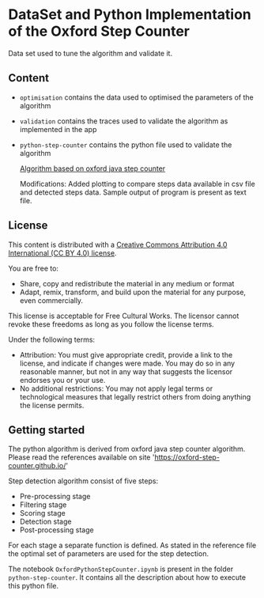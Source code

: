 # DataSet and Python Implementation of the Oxford Step Counter 
<short description>
Data set used to tune the algorithm and validate it.


## Content

* `optimisation` contains the data used to optimised the parameters of the algorithm
* `validation` contains the traces used to validate the algorithm as implemented in the app
* `python-step-counter` contains the python file used to validate the algorithm
    
    [Algorithm based on oxford java step counter](https://github.com/Oxford-step-counter/Java-Step-Counter)
    
    Modifications:
        Added plotting to compare steps data available in csv file and detected steps data.
    Sample output of program is present as text file.
  
## License

This content is distributed with a [Creative Commons Attribution 4.0 International (CC BY 4.0) license](https://creativecommons.org/licenses/by/4.0/).

You are free to:

- Share, copy and redistribute the material in any medium or format
- Adapt, remix, transform, and build upon the material for any purpose, even commercially.

This license is acceptable for Free Cultural Works.
The licensor cannot revoke these freedoms as long as you follow the license terms.

Under the following terms:

- Attribution: You must give appropriate credit, provide a link to the license, and indicate if changes were made. You may do so in any reasonable manner, but not in any way that suggests the licensor endorses you or your use.
- No additional restrictions: You may not apply legal terms or technological measures that legally restrict others from doing anything the license permits.
  
## Getting started
    
The python algorithm is derived from oxford java step counter algorithm. Please read the references available on site 'https://oxford-step-counter.github.io/'

Step detection algorithm consist of five steps:

* Pre-processing stage
* Filtering stage
* Scoring stage
* Detection stage
* Post-processing stage
    
For each stage a separate function is defined. As stated in the reference file the optimal set of parameters are used for the step detection.
    
The notebook `OxfordPythonStepCounter.ipynb` is present in the folder `python-step-counter`. It contains all the description about how to execute this python file.

